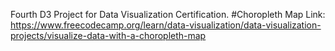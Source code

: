Fourth D3 Project for Data Visualization Certification.
#Choropleth Map
Link: https://www.freecodecamp.org/learn/data-visualization/data-visualization-projects/visualize-data-with-a-choropleth-map
